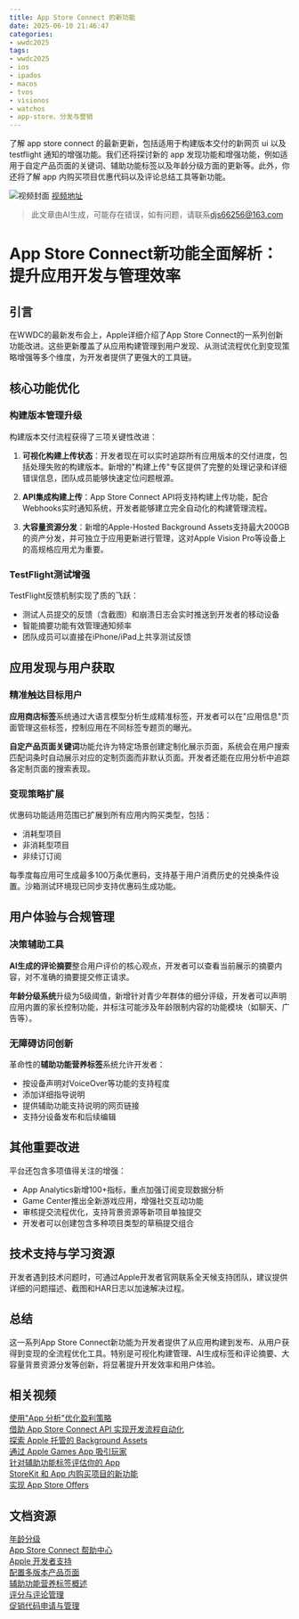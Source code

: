 ```yaml
---
title: App Store Connect 的新功能
date: 2025-06-10 21:46:47
categories:
- wwdc2025
tags:
- wwdc2025
- ios
- ipados
- macos
- tvos
- visionos
- watchos
- app-store、分发与营销
---
```

了解 app store connect 的最新更新，包括适用于构建版本交付的新网页 ui 以及 testflight 通知的增强功能。我们还将探讨新的 app 发现功能和增强功能，例如适用于自定产品页面的关键词、辅助功能标签以及年龄分级方面的更新等。此外，你还将了解 app 内购买项目优惠代码以及评论总结工具等新功能。
<!--more-->

![视频封面](https://devimages-cdn.apple.com/wwdc-services/images/3055294D-836B-4513-B7B0-0BC5666246B0/9858/9858_wide_250x141_2x.jpg)
[视频地址](https://developer.apple.com/cn/videos/play/wwdc2025/328/)
> 此文章由AI生成，可能存在错误，如有问题，请联系[djs66256@163.com](djs66256@163.com)

# App Store Connect新功能全面解析：提升应用开发与管理效率

## 引言

在WWDC的最新发布会上，Apple详细介绍了App Store Connect的一系列创新功能改进。这些更新覆盖了从应用构建管理到用户发现、从测试流程优化到变现策略增强等多个维度，为开发者提供了更强大的工具链。

## 核心功能优化

### 构建版本管理升级

构建版本交付流程获得了三项关键性改进：

1. **可视化构建上传状态**：开发者现在可以实时追踪所有应用版本的交付进度，包括处理失败的构建版本。新增的"构建上传"专区提供了完整的处理记录和详细错误信息，团队成员能够快速定位问题根源。

2. **API集成构建上传**：App Store Connect API将支持构建上传功能，配合Webhooks实时通知系统，开发者能够建立完全自动化的构建管理流程。

3. **大容量资源分发**：新增的Apple-Hosted Background Assets支持最大200GB的资产分发，并可独立于应用更新进行管理，这对Apple Vision Pro等设备上的高规格应用尤为重要。

### TestFlight测试增强

TestFlight反馈机制实现了质的飞跃：

- 测试人员提交的反馈（含截图）和崩溃日志会实时推送到开发者的移动设备
- 智能摘要功能有效管理通知频率
- 团队成员可以直接在iPhone/iPad上共享测试反馈

## 应用发现与用户获取

### 精准触达目标用户

**应用商店标签**系统通过大语言模型分析生成精准标签，开发者可以在"应用信息"页面管理这些标签，控制应用在不同标签专题页的曝光。

**自定产品页面关键词**功能允许为特定场景创建定制化展示页面，系统会在用户搜索匹配词条时自动展示对应的定制页面而非默认页面。开发者还能在应用分析中追踪各定制页面的搜索表现。

### 变现策略扩展

优惠码功能适用范围已扩展到所有应用内购买类型，包括：

- 消耗型项目
- 非消耗型项目
- 非续订订阅

每季度每应用可生成最多100万条优惠码，支持基于用户消费历史的兑换条件设置。沙箱测试环境现已同步支持优惠码生成功能。

## 用户体验与合规管理

### 决策辅助工具

**AI生成的评论摘要**整合用户评价的核心观点，开发者可以查看当前展示的摘要内容，对不准确的摘要提交修正请求。

**年龄分级系统**升级为5级阈值，新增针对青少年群体的细分评级，开发者可以声明应用内置的家长控制功能，并标注可能涉及年龄限制内容的功能模块（如聊天、广告等）。

### 无障碍访问创新

革命性的**辅助功能营养标签**系统允许开发者：

- 按设备声明对VoiceOver等功能的支持程度
- 添加详细指导说明
- 提供辅助功能支持说明的网页链接
- 支持分设备发布和后续编辑

## 其他重要改进

平台还包含多项值得关注的增强：

- App Analytics新增100+指标，重点加强订阅变现数据分析
- Game Center推出全新游戏应用，增强社交互动功能
- 审核提交流程优化，支持背景资源等新项目单独提交
- 开发者可以创建包含多种项目类型的草稿提交组合

## 技术支持与学习资源

开发者遇到技术问题时，可通过Apple开发者官网联系全天候支持团队，建议提供详细的问题描述、截图和HAR日志以加速解决过程。

## 总结

这一系列App Store Connect新功能为开发者提供了从应用构建到发布、从用户获得到变现的全流程优化工具。特别是可视化构建管理、AI生成标签和评论摘要、大容量背景资源分发等创新，将显著提升开发效率和用户体验。

## 相关视频

[使用"App 分析"优化盈利策略](https://developer.apple.com/videos/play/wwdc2025/252)  
[借助 App Store Connect API 实现开发流程自动化](https://developer.apple.com/videos/play/wwdc2025/324)  
[探索 Apple 托管的 Background Assets](https://developer.apple.com/videos/play/wwdc2025/325)  
[通过 Apple Games App 吸引玩家](https://developer.apple.com/videos/play/wwdc2025/215)  
[针对辅助功能标签评估你的 App](https://developer.apple.com/videos/play/wwdc2025/224)  
[StoreKit 和 App 内购买项目的新功能](https://developer.apple.com/videos/play/wwdc2025/241)  
[实现 App Store Offers](https://developer.apple.com/videos/play/wwdc2024/10110)

## 文档资源

[年龄分级](https://developer.apple.com/help/app-store-connect/reference/age-ratings/)  
[App Store Connect 帮助中心](https://developer.apple.com/help/app-store-connect/)  
[Apple 开发者支持](https://developer.apple.com/support/)  
[配置多版本产品页面](https://developer.apple.com/help/app-store-connect/create-custom-product-pages/configure-multiple-product-page-versions)  
[辅助功能营养标签概述](https://developer.apple.com/help/app-store-connect/manage-app-accessibility/overview-of-accessibility-nutrition-labels)  
[评分与评论管理](https://developer.apple.com/help/app-store-connect/monitor-ratings-and-reviews/ratings-and-reviews-overview)  
[促销代码申请与管理](https://developer.apple.com/help/app-store-connect/offer-promo-codes/request-and-manage-promo-codes)
